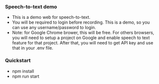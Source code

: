 ### Speech-to-text demo
- This is a demo web for speech-to-text.
- You will be required to login before recording. This is a demo, so you can use any username/password to login.
- Note: for Google Chrome brower, this will be free. For others browsers, you will need to setup a project on Google and enable speech to text feature for that project. After that, you will need to get API key and use that in your .env file.

### Quickstart
- npm install
- npm run start
